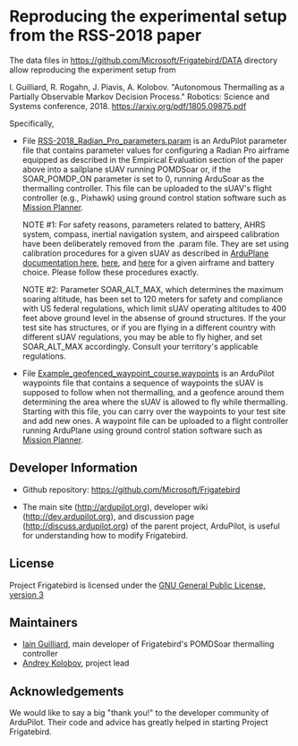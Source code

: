 # Reproducing the experimental setup from the RSS-2018 paper

The data files in <https://github.com/Microsoft/Frigatebird/DATA> directory allow reproducing the experiment setup from

I. Guilliard, R. Rogahn, J. Piavis, A. Kolobov. "Autonomous Thermalling as a Partially Observable Markov Decision Process." Robotics: Science and Systems conference, 2018. <https://arxiv.org/pdf/1805.09875.pdf> 

Specifically,

- File [RSS-2018_Radian_Pro_parameters.param](https://github.com/Microsoft/Frigatebird/DATA/RSS-2018_Radian_Pro_parameters.param) is an ArduPilot parameter file that contains parameter values for configuring a Radian Pro airframe equipped as described in the Empirical Evaluation section of the paper above into a sailplane sUAV running POMDSoar or, if the SOAR_POMDP_ON parameter is set to 0, running ArduSoar as the thermalling controller. This file can be uploaded to the sUAV's flight controller (e.g., Pixhawk) using ground control station software such as [Mission Planner](http://ardupilot.org/planner/).

  NOTE #1: For safety reasons, parameters related to battery, AHRS system, compass, inertial navigation system, and airspeed calibration have been deliberately removed from the .param file. They are set using calibration procedures for a given sUAV as described in [ArduPlane documentation here](http://ardupilot.org/plane/docs/common-accelerometer-calibration.html), [here](http://ardupilot.org/plane/docs/common-compass-calibration-in-mission-planner.html), and [here](http://ardupilot.org/copter/docs/common-power-module-configuration-in-mission-planner.html) for a given airframe and battery choice. Please follow these procedures exactly.
  
  NOTE #2: Parameter SOAR_ALT_MAX, which determines the maximum soaring altitude, has been set to 120 meters for safety and compliance with US federal regulations, which limit sUAV operating altitudes to 400 feet above ground level in the absense of ground structures. If the your test site has structures, or if you are flying in a different country with different sUAV regulations, you may be able to fly higher, and set SOAR_ALT_MAX accordingly. Consult your territory's applicable regulations.

- File [Example_geofenced_waypoint_course.waypoints](https://github.com/Microsoft/Frigatebird/DATA/Example_geofenced_waypoint_course.waypoints) is an ArduPilot waypoints file that contains a sequence of waypoints the sUAV is supposed to follow when not thermalling, and a geofence around them determining the area where the sUAV is allowed to fly while thermalling. Starting with this file, you can carry over the waypoints to your test site and add new ones. A waypoint file can be uploaded to a flight controller running ArduPlane using ground control station software such as [Mission Planner](http://ardupilot.org/planner/).


## Developer Information ##

- Github repository: <https://github.com/Microsoft/Frigatebird>

- The main site (<http://ardupilot.org>), developer wiki (<http://dev.ardupilot.org>), and discussion page (<http://discuss.ardupilot.org>) of the parent project, ArduPilot, is useful for understanding how to modify Frigatebird.

## License ##

Project Frigatebird is licensed under the [GNU General Public
License, version 3](https://github.com/Microsoft/Frigatebird/blob/master/LICENSE)

## Maintainers ##

- [Iain Guilliard](https://github.com/iainguilliard), main developer of Frigatebird's POMDSoar thermalling controller
- [Andrey Kolobov](https://github.com/akolobov), project lead

## Acknowledgements ##

We would like to say a big "thank you!" to the developer community of ArduPilot. Their code and advice has greatly helped in starting Project Frigatebird.
